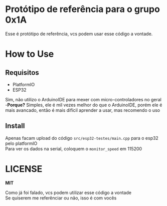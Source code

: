 # Protótipo de referência para o grupo 0x1A

Esse é protótipo de referência, vcs podem usar esse código a vontade.

# How to Use  

## Requisitos

- PlatformIO
- ESP32

Sim, não utilizo o ArduinoIDE para mexer com micro-controladores no geral  
-**Porque?**
Simples, ele é mil vezes melhor do que o ArduinoIDE, porém ele é mais avancado, então é mais difícil aprender a usar, mas recomendo o uso

## Install

Apenas facam upload do código `src/esp32-testes/main.cpp` para o esp32 pelo platformIO  
Para ver os dados na serial, coloquem o `monitor_speed` em 115200  

# LICENSE

**MIT**  

Como já foi falado, vcs podem utilizar esse código a vontade  
Se quiserem me referênciar ou não, isso é com vocês
